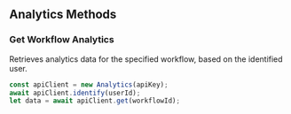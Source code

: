 ## Analytics Methods

### Get Workflow Analytics

Retrieves analytics data for the specified workflow, based on the identified user. 

```javascript
const apiClient = new Analytics(apiKey);
await apiClient.identify(userId);
let data = await apiClient.get(workflowId);
```

